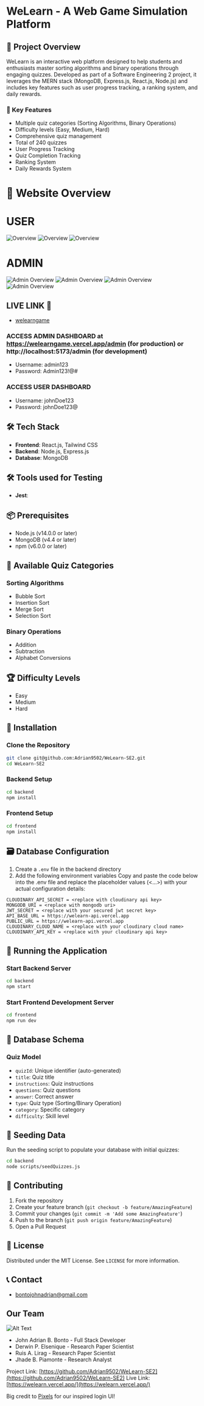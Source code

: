 # WeLearn - A Web Game Simulation Platform

## 🚀 Project Overview

WeLearn is an interactive web platform designed to help students and enthusiasts master sorting algorithms and binary operations through engaging quizzes. Developed as part of a Software Engineering 2 project, it leverages the MERN stack (MongoDB, Express.js, React.js, Node.js) and includes key features such as user progress tracking, a ranking system, and daily rewards.

### 🌟 Key Features

- Multiple quiz categories (Sorting Algorithms, Binary Operations)
- Difficulty levels (Easy, Medium, Hard)
- Comprehensive quiz management
- Total of 240 quizzes
- User Progress Tracking
- Quiz Completion Tracking
- Ranking System
- Daily Rewards System

# 🌟 Website Overview

# USER
![Overview](pictures/overview.png)
![Overview](pictures/overview-1.png)
![Overview](pictures/overview-2.png)

# ADMIN
![Admin Overview](pictures/image_2024-12-11_211426441.png)
![Admin Overview](pictures/image_2024-12-11_211528767.png)
![Admin Overview](pictures/image_2024-12-11_211546093.png)
![Admin Overview](pictures/image_2024-12-11_211557471.png)

## LIVE LINK 🚀
- [welearngame](https://welearngame.vercel.app)

### ACCESS ADMIN DASHBOARD at https://welearngame.vercel.app/admin (for production) or http://localhost:5173/admin (for development)
- Username: admin123
- Password: Admin123!@#

### ACCESS USER DASHBOARD
- Username: johnDoe123
- Password: johnDoe123@

## 🛠 Tech Stack
- **Frontend**: React.js, Tailwind CSS
- **Backend**: Node.js, Express.js
- **Database**: MongoDB

## 🛠 Tools used for Testing
- **Jest**:

## 📦 Prerequisites
- Node.js (v14.0.0 or later)
- MongoDB (v4.4 or later)
- npm (v6.0.0 or later)

## 🌈 Available Quiz Categories
### Sorting Algorithms
- Bubble Sort
- Insertion Sort
- Merge Sort
- Selection Sort

### Binary Operations
- Addition
- Subtraction
- Alphabet Conversions

## 🏆 Difficulty Levels
- Easy
- Medium
- Hard

## 🔧 Installation

### Clone the Repository

```bash
git clone git@github.com:Adrian9502/WeLearn-SE2.git
cd WeLearn-SE2
```

### Backend Setup

```bash
cd backend
npm install
```

### Frontend Setup

```bash
cd frontend
npm install
```

## 🗃 Database Configuration

1. Create a `.env` file in the backend directory
2. Add the following environment variables
Copy and paste the code below into the .env file and replace the placeholder values (<...>) with your actual configuration details:

```
CLOUDINARY_API_SECRET = <replace with cloudinary api key>
MONGODB_URI = <replace with mongodb uri>
JWT_SECRET = <replace with your secured jwt secret key>
API_BASE_URL = https://welearn-api.vercel.app
PUBLIC_URL = https://welearn-api.vercel.app
CLOUDINARY_CLOUD_NAME = <replace with your cloudinary cloud name>
CLOUDINARY_API_KEY = <replace with your cloudinary api key>
```

## 🚀 Running the Application

### Start Backend Server

```bash
cd backend
npm start
```

### Start Frontend Development Server

```bash
cd frontend
npm run dev
```

## 📝 Database Schema

### Quiz Model

- `quizId`: Unique identifier (auto-generated)
- `title`: Quiz title
- `instructions`: Quiz instructions
- `questions`: Quiz questions
- `answer`: Correct answer
- `type`: Quiz type (Sorting/Binary Operation)
- `category`: Specific category
- `difficulty`: Skill level

## 🧪 Seeding Data

Run the seeding script to populate your database with initial quizzes:

```bash
cd backend
node scripts/seedQuizzes.js
```

## 🤝 Contributing

1. Fork the repository
2. Create your feature branch (`git checkout -b feature/AmazingFeature`)
3. Commit your changes (`git commit -m 'Add some AmazingFeature'`)
4. Push to the branch (`git push origin feature/AmazingFeature`)
5. Open a Pull Request

## 📄 License

Distributed under the MIT License. See `LICENSE` for more information.

## 📞 Contact

- bontojohnadrian@gmail.com

## Our Team

![Alt Text](pictures/image.png)

- John Adrian B. Bonto - Full Stack Developer
- Derwin P. Elsenique - Research Paper Scientist
- Ruis A. Lirag - Research Paper Scientist
- Jhade B. Piamonte - Research Analyst

Project Link: [https://github.com/Adrian9502/WeLearn-SE2](https://github.com/Adrian9502/WeLearn-SE2)
Live Link: [https://welearn.vercel.app/](https://welearn.vercel.app/)

Big credit to [Pixels](https://www.pixels.xyz) for our inspired login UI!
